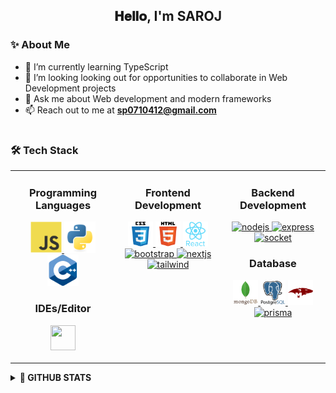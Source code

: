 <div align="center"><h2> 𝐇𝐞𝐥𝐥𝐨, I'm SAROJ</h2></div>

### ✨ About Me
- 🌱 I’m currently learning TypeScript
- 👯 I’m looking looking out for opportunities to collaborate in Web Development projects
- 💬 Ask me about Web development and modern frameworks
- 📫 Reach out to me at **sp0710412@gmail.com**

#

### 🛠 Tech Stack
<table><tr><td valign="top" width="33%">
<h3 align="center">Programming Languages</h3>
<p align="center"><a href="https://developer.mozilla.org/en-US/docs/Web/JavaScript" > <img src="https://raw.githubusercontent.com/devicons/devicon/master/icons/javascript/javascript-original.svg" alt="javascript" width="50" height="50"/> </a> <a href="https://www.python.org" > <img src="https://raw.githubusercontent.com/devicons/devicon/master/icons/python/python-original.svg" alt="python" width="50" height="50"/> </a> <a href="https://cplusplus.com" > <img src="https://raw.githubusercontent.com/devicons/devicon/master/icons/cplusplus/cplusplus-original.svg" alt="cpp" width="50" height="50"/> </a> </p>
  
<h3 align="center">IDEs/Editor</h3>
<p align="center"> <a href="https://code.visualstudio.com/" > <img src="https://i.ibb.co/vBw3R3Q/Visual-Studio-Code.png" width="40" height="40"/> </a> </p>
  
</td><td valign="top" width="33%">
<h3 align="center">Frontend Development</h3>
<p align="center"> <a href="https://www.w3schools.com/css/" > <img src="https://raw.githubusercontent.com/devicons/devicon/master/icons/css3/css3-original-wordmark.svg" alt="css3" width="40" height="40"/> </a> <a href="https://www.w3.org/html/" > <img src="https://raw.githubusercontent.com/devicons/devicon/master/icons/html5/html5-original-wordmark.svg" alt="html5" width="40" height="40"/> </a> <a href="https://reactjs.org/" > <img src="https://raw.githubusercontent.com/devicons/devicon/master/icons/react/react-original-wordmark.svg" alt="react" width="40" height="40"/> <a href="https://getbootstrap.com" > <img src="https://uxwing.com/wp-content/themes/uxwing/download/brands-and-social-media/bootstrap-5-logo-icon.png" alt="bootstrap" width="40" height="40"/> </a> <a href="https://nextjs.org" > <img src="https://www.svgrepo.com/show/354113/nextjs-icon.svg" alt="nextjs" width="40" height="40"/> </a> <a href="https://tailwindcss.com" > <img src="https://profilinator.rishav.dev/skills-assets/tailwindcss.svg" alt="tailwind" width="40" height="40"/> </a> </p>

</td><td valign="top" width="33%">
<h3 align="center">Backend Development</h3>
<p align="center"> <a href="https://nodejs.org" > <img src="https://www.vectorlogo.zone/logos/nodejs/nodejs-icon.svg" alt="nodejs" width="40" height="40"/> </a> <a href="https://expressjs.com" > <img src="https://avatars.githubusercontent.com/u/5658226?s=200&v=4" alt="express" width="40" height="40"/> </a> <a href="https://socket.io/" > <img src="https://upload.wikimedia.org/wikipedia/commons/thumb/9/96/Socket-io.svg/330px-Socket-io.svg.png" alt="socket" width="40" height="40"/> </a> </p>

<h3 align="center">Database</h3>
<p align="center"> <a href="https://www.mongodb.com/" > <img src="https://raw.githubusercontent.com/devicons/devicon/master/icons/mongodb/mongodb-original-wordmark.svg" alt="mongodb" width="40" height="40"/> </a> <a href="https://www.postgresql.org/" > <img src="https://raw.githubusercontent.com/devicons/devicon/master/icons/postgresql/postgresql-original-wordmark.svg" alt="postgresql" width="40" height="40"/> </a> <a href="https://mongoosejs.com/" > <img src="https://raw.githubusercontent.com/devicons/devicon/master/icons/mongoose/mongoose-original.svg" alt="mongoose" width="40" height="40"/> </a> <a href="https://www.prisma.io/" > <img src="https://cdn.worldvectorlogo.com/logos/prisma-3.svg" alt="prisma" width="40" height="40"/> </a> </p>
  
</td></tr></table>

<details>  
  <summary><b>🤖 GITHUB STATS </b></summary>

### Activity stats

<div align="left"><img src="https://github-readme-stats.vercel.app/api?username=saroj-2728&show_icons=true&locale=en&theme=dark"/></div>

### Language stats

<div align="left"><img src="https://github-readme-stats.vercel.app/api/top-langs?username=saroj-2728&show_icons=true&locale=en&langs_count=10&layout=compact&theme=dark"/></div>

</details>
